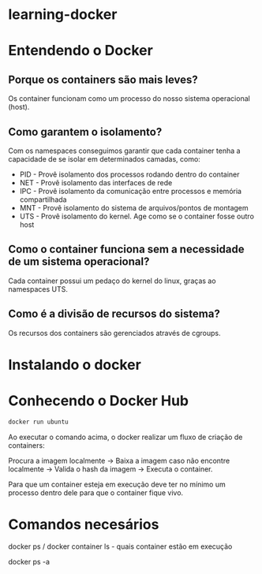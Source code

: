 # learning-docker

# Entendendo o Docker 

## Porque os containers são mais leves?

Os container funcionam como um processo do nosso sistema operacional (host).

## Como garantem o isolamento?

Com os namespaces conseguimos garantir que cada container tenha a capacidade de se isolar em determinados camadas, como:

- PID - Provê isolamento dos processos rodando dentro do container
- NET - Provê isolamento das interfaces de rede
- IPC - Provê isolamento da comunicação entre processos e memória compartilhada
- MNT - Provê isolamento do sistema de arquivos/pontos de montagem
- UTS - Provê isolamento do kernel. Age como se o container fosse outro host

## Como o container funciona sem a necessidade de um sistema operacional?

Cada container possui um pedaço do kernel do linux, graças ao namespaces UTS.

## Como é a divisão de recursos do sistema?

Os recursos dos containers são gerenciados através de cgroups.

# Instalando o docker



# Conhecendo o Docker Hub

```bash
docker run ubuntu
```
Ao executar o comando acima, o docker realizar um fluxo de criação de containers:

  Procura a imagem localmente -> Baixa a imagem caso não encontre localmente -> Valida o hash da imagem -> Executa o container.

Para que um container esteja em execução deve ter no mínimo um processo dentro dele para que o container fique vivo.

# Comandos necesários

docker ps / docker container ls - quais container estão em execução
 
docker ps -a
 
 
